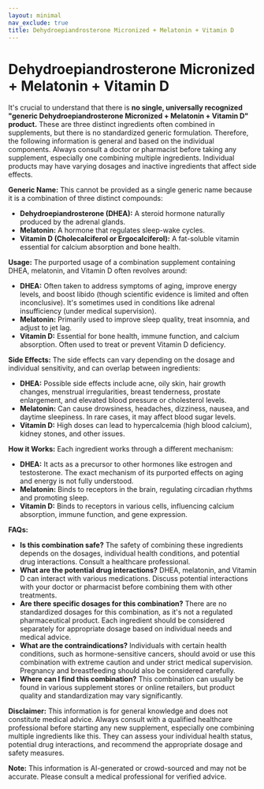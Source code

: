 ```yaml
---
layout: minimal
nav_exclude: true
title: Dehydroepiandrosterone Micronized + Melatonin + Vitamin D
---
```


# Dehydroepiandrosterone Micronized + Melatonin + Vitamin D

It's crucial to understand that there is **no single, universally recognized "generic Dehydroepiandrosterone Micronized + Melatonin + Vitamin D" product.**  These are three distinct ingredients often combined in supplements, but there is no standardized generic formulation.  Therefore, the following information is general and based on the individual components.  Always consult a doctor or pharmacist before taking any supplement, especially one combining multiple ingredients.  Individual products may have varying dosages and inactive ingredients that affect side effects.

**Generic Name:**  This cannot be provided as a single generic name because it is a combination of three distinct compounds:

* **Dehydroepiandrosterone (DHEA):**  A steroid hormone naturally produced by the adrenal glands.
* **Melatonin:** A hormone that regulates sleep-wake cycles.
* **Vitamin D (Cholecalciferol or Ergocalciferol):** A fat-soluble vitamin essential for calcium absorption and bone health.


**Usage:**  The purported usage of a combination supplement containing DHEA, melatonin, and Vitamin D often revolves around:

* **DHEA:**  Often taken to address symptoms of aging, improve energy levels, and boost libido (though scientific evidence is limited and often inconclusive).  It's sometimes used in conditions like adrenal insufficiency (under medical supervision).
* **Melatonin:** Primarily used to improve sleep quality, treat insomnia, and adjust to jet lag.
* **Vitamin D:**  Essential for bone health, immune function, and calcium absorption.  Often used to treat or prevent Vitamin D deficiency.


**Side Effects:** The side effects can vary depending on the dosage and individual sensitivity, and can overlap between ingredients:

* **DHEA:** Possible side effects include acne, oily skin, hair growth changes, menstrual irregularities, breast tenderness, prostate enlargement, and elevated blood pressure or cholesterol levels.
* **Melatonin:** Can cause drowsiness, headaches, dizziness, nausea, and daytime sleepiness. In rare cases, it may affect blood sugar levels.
* **Vitamin D:** High doses can lead to hypercalcemia (high blood calcium), kidney stones, and other issues.


**How it Works:** Each ingredient works through a different mechanism:

* **DHEA:**  It acts as a precursor to other hormones like estrogen and testosterone. The exact mechanism of its purported effects on aging and energy is not fully understood.
* **Melatonin:** Binds to receptors in the brain, regulating circadian rhythms and promoting sleep.
* **Vitamin D:** Binds to receptors in various cells, influencing calcium absorption, immune function, and gene expression.


**FAQs:**

* **Is this combination safe?** The safety of combining these ingredients depends on the dosages, individual health conditions, and potential drug interactions.  Consult a healthcare professional.
* **What are the potential drug interactions?** DHEA, melatonin, and Vitamin D can interact with various medications.  Discuss potential interactions with your doctor or pharmacist before combining them with other treatments.
* **Are there specific dosages for this combination?**  There are no standardized dosages for this combination, as it's not a regulated pharmaceutical product.  Each ingredient should be considered separately for appropriate dosage based on individual needs and medical advice.
* **What are the contraindications?**  Individuals with certain health conditions, such as hormone-sensitive cancers, should avoid or use this combination with extreme caution and under strict medical supervision.  Pregnancy and breastfeeding should also be considered carefully.
* **Where can I find this combination?**  This combination can usually be found in various supplement stores or online retailers, but product quality and standardization may vary significantly.



**Disclaimer:** This information is for general knowledge and does not constitute medical advice.  Always consult with a qualified healthcare professional before starting any new supplement, especially one combining multiple ingredients like this.  They can assess your individual health status, potential drug interactions, and recommend the appropriate dosage and safety measures.


**Note:** This information is AI-generated or crowd-sourced and may not be accurate. Please consult a medical professional for verified advice.